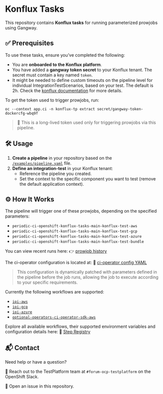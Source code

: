 # Konflux Tasks

This repository contains **Konflux tasks** for running parameterized prowjobs using Gangway.


## ✅ Prerequisites
To use these tasks, ensure you’ve completed the following:
- You are **onboarded to the Konflux platform**.
- You have added a **gangway token secret** to your Konflux tenant. The secret must contain a key named `token`.
- It might be needed to define custom timeouts on the pipeline level for individual IntegrationTestScenarios, based on your test. The default is 2h. Check the [konflux documentation](https://konflux-ci.dev/docs/testing/integration/editing/) for more details.

To get the token used to trigger prowjobs, run:
```
oc --context app.ci -n konflux-tp extract secret/gangway-token-dockercfg-wbq9f
```
> 🔑 This is a long-lived token used only for triggering prowjobs via this pipeline.


## 🛠️ Usage
1. **Create a pipeline** in your repository based on the [`/examples/pipeline.yaml`](/examples/pipeline.yaml) file.
2. **Define an integration-test** in your Konflux tenant:
    - Reference the pipeline you created.
    - Set the context to the specific component you want to test (remove the default application context).

## ⚙️ How It Works
The pipeline will trigger one of these prowjobs, depending on the specified parameters:
  - `periodic-ci-openshift-konflux-tasks-main-konflux-test-aws`
  - `periodic-ci-openshift-konflux-tasks-main-konflux-test-gcp`
  - `periodic-ci-openshift-konflux-tasks-main-konflux-test-azure`
  - `periodic-ci-openshift-konflux-tasks-main-konflux-test-bundle`

You can view recent runs here: 👉 [prowjob history](https://prow.ci.openshift.org/?job=periodic-ci-openshift-konflux-tasks-*)

The ci-operator configuration is located at: 📄 [ci-operator config YAML](https://github.com/openshift/release/blob/master/ci-operator/config/openshift/konflux-tasks/openshift-konflux-tasks-main.yaml)
> This configuration is dynamically patched with parameters defined in the pipeline before the job runs, allowing the job to execute according to your specific requirements.

Currently the following workflows are supported:
- [`ipi-aws`](https://steps.ci.openshift.org/workflow/ipi-aws)
- [`ipi-gcp`](https://steps.ci.openshift.org/workflow/ipi-gcp)
- [`ipi-azure`](https://steps.ci.openshift.org/workflow/ipi-azure)
- [`optional-operators-ci-operator-sdk-aws`](https://steps.ci.openshift.org/workflow/optional-operators-ci-operator-sdk-aws)


Explore all available workflows, their supported environment variables and  configuration details here: 🔗 [Step Registry](https://steps.ci.openshift.org)

## 📬 Contact
Need help or have a question?

📢 Reach out to the TestPlatform team at `#forum-ocp-testplatform` on the OpenShift Slack.

🐛 Open an issue in this repository.